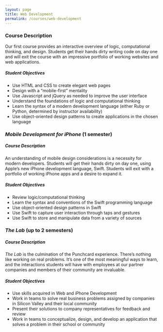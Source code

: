 ```yaml
---
layout: page
title: Web Development
permalink: /courses/web-development
---
```


<article class="catalog-course" markdown="1">

### Course Description

Our first course provides an interactive overview of logic, computational thinking, and design. Students get their hands dirty writing code on day one and will exit the course with an impressive portfolio of working websites and web applications.

##### Student Objectives

* Use HTML and CSS to create elegant web pages
*	Design with a “mobile-first” mentality
*	Use Javascript and jQuery as needed to improve the user interface
*	Understand the foundations of logic and computational thinking
*	Learn the syntax of a modern development language (either Ruby or Python, determined by instructor availability)
*	Use object-oriented design patterns to create applications in the chosen language  

</article>

<article class="catalog-course" markdown="1">

### *Mobile Development for iPhone* (1 semester)

##### Course Description

An understanding of mobile design considerations is a necessity for modern developers. Students will get their hands dirty on day one, using Apple’s new iPhone development language, Swift. Students will exit with a portfolio of working iPhone apps and a desire to expand it.

##### Student Objectives

* Review logic/computational thinking
* Learn the syntax and conventions of the Swift programming language
* Use object-oriented design patterns in Swift
* Use Swift to capture user interaction through taps and gestures
* Use Swift to store and manipulate data from a variety of sources

</article>

<article class="catalog-course" markdown="1">

### *The Lab* (up to 2 semesters)

##### Course Description

*The Lab* is the culmination of the Punchcard experience. There’s nothing like working on real problems. It’s one of the most meaningful ways to learn, and the interactions students will have with employees at our partner companies and members of their community are invaluable.

##### Student Objectives

*	Use skills acquired in Web and iPhone Development
*	Work in teams to solve real business problems assigned by companies in Silicon Valley and their local community
*	Present their solutions to company representatives for feedback and review
*	Work in teams to conceptualize, design, and develop an application that solves a problem in their school or community

</article>

